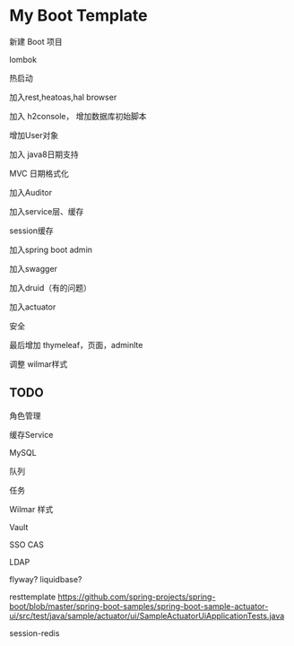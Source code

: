
# My Boot Template

新建 Boot 项目

lombok

热启动

加入rest,heatoas,hal browser

加入 h2console，
增加数据库初始脚本




增加User对象

加入 java8日期支持

MVC 日期格式化

加入Auditor

加入service层、缓存

session缓存

加入spring boot admin

加入swagger

加入druid（有的问题）

加入actuator



安全

最后增加 thymeleaf，页面，adminlte

调整 wilmar样式

## TODO

角色管理

缓存Service

MySQL

队列

任务

Wilmar 样式

Vault

SSO CAS

LDAP

flyway? liquidbase?

resttemplate
https://github.com/spring-projects/spring-boot/blob/master/spring-boot-samples/spring-boot-sample-actuator-ui/src/test/java/sample/actuator/ui/SampleActuatorUiApplicationTests.java

session-redis
